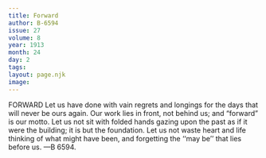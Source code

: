 ```yaml
---
title: Forward
author: B-6594
issue: 27
volume: 8
year: 1913
month: 24
day: 2
tags:
layout: page.njk
image:
---
```

FORWARD    Let us have done with vain regrets and longings for the days that will never be ours again. Our work lies in front, not behind us; and “forward” is our motto. Let us not sit with folded hands gazing upon the past as if it were the building; it is but the foundation. Let us not waste heart and life thinking of what might have been, and forgetting the ‘‘may be’’ that lies before us. —B 6594. 




